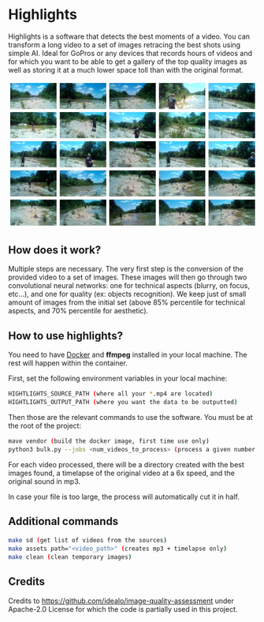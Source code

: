 # Highlights

Highlights is a software that detects the best moments of a video. You can transform a long video to a set of images retracing the best shots using simple AI. Ideal for GoPros or any devices that records hours of videos and for which you want to be able to get a gallery of the top quality images as well as storing it at a much lower space toll than with the original format.

<img src="./img/gallery.png" width="800px" />

## How does it work?

Multiple steps are necessary. The very first step is the conversion of the provided video to a set of images. These images will then go through two convolutional neural networks: one for technical aspects (blurry, on focus, etc...), and one for quality (ex: objects recognition). We keep just of small amount of images from the initial set (above 85% percentile for technical aspects, and 70% percentile for aesthetic).

## How to use highlights?

You need to have <a href="https://www.docker.com/">Docker</a> and <b>ffmpeg</b> installed in your local machine. The rest will happen within the container.

First, set the following environment variables in your local machine:

```sh
HIGHTLIGHTS_SOURCE_PATH (where all your *.mp4 are located)
HIGHTLIGHTS_OUTPUT_PATH (where you want the data to be outputted)
```

Then those are the relevant commands to use the software. You must be at the root of the project:

```sh
mave vendor (build the docker image, first time use only)
python3 bulk.py --jobs <num_videos_to_process> (process a given number of videos)
```

For each video processed, there will be a directory created with the best images found, a timelapse of the original video at a 6x speed, and the original sound in mp3.

In case your file is too large, the process will automatically cut it in half.

## Additional commands

```sh
make sd (get list of videos from the sources)
make assets path="<video_path>" (creates mp3 + timelapse only)
make clean (clean temporary images)
```

## Credits

Credits to https://github.com/idealo/image-quality-assessment under Apache-2.0 License for which the code is partially used in this project.
